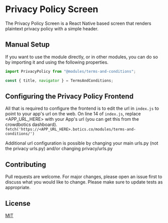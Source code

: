 # Privacy Policy Screen

The Privacy Policy Screen is a React Native based screen that renders plaintext privacy policy with a simple header.

## Manual Setup

If you want to use the module directly, or in other modules, you can do so by importing it and using the following
properties.

```javascript
import PrivacyPolicy from "@modules/terms-and-conditions";

const { title, navigator } = TermsAndConditions;
```

## Configuring the Privacy Policy Frontend

All that is required to configure the frontend is to edit the url in `index.js` to point to your app's url on the web.
On line 14 of `index.js`, replace <APP_URL_HERE> with your App's url (you can get this from the crowdbotics dashboard).
`fetch('https://<APP_URL_HERE>.botics.co/modules/terms-and-conditions/')`

Additional url configuration is possible by changing your main urls.py (not the privacy urls.py) and/or changing
privacy/urls.py

## Contributing

Pull requests are welcome. For major changes, please open an issue first to discuss what you would like to change.
Please make sure to update tests as appropriate.

## License

[MIT](https://choosealicense.com/licenses/mit/)
